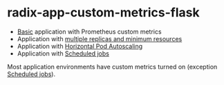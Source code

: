 # radix-app-custom-metrics-flask

* [Basic](https://github.com/satr/edc2021-radix-app-flask-example/tree/basic) application with Prometheus custom metrics
* Application with [multiple replicas and minimum resources](https://github.com/satr/edc2021-radix-app-flask-example/tree/multiple-replicas)
* Application with [Horizontal Pod Autoscaling](https://github.com/satr/edc2021-radix-app-flask-example/tree/horizontal-scaling)
* Application with [Scheduled jobs](https://github.com/satr/edc2021-radix-app-flask-example/tree/scheduled-job)

Most application environments have custom metrics turned on (exception [Scheduled jobs](https://github.com/satr/edc2021-radix-app-flask-example/tree/scheduled-job)).